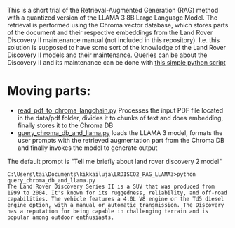 This is a short trial of the Retrieval-Augmented Generation (RAG) method with a quantized version of the LLAMA 3 8B Large Language Model. The retrieval is performed using the Chroma vector database, which stores parts of the document and their respective embeddings from the Land Rover Discovery II maintenance manual (not included in this repository). I.e. this solution is supposed to have some sort of the knowledge of the Land Rover Discovery II models and their maintenance. Queries can be about the Discovery II and its maintenance can be done with [this simple python script](query_chroma_db_and_llama.py)

# Moving parts:
  * [read_pdf_to_chroma_langchain.py](read_pdf_to_chroma_langchain.py) Processes the input PDF file located in the data/pdf folder, divides it to chunks of text and does embedding, finally stores it to the Chroma DB
  * [query_chroma_db_and_llama.py](query_chroma_db_and_llama.py) loads the LLAMA 3 model, formats the user prompts with the retrieved augmentation part from the Chroma DB and finally invokes the model to generate output

The default prompt is "Tell me briefly about land rover discovery 2 model"
```
C:\Users\tai\Documents\kikkailuja\LRDISCO2_RAG_LLAMA3>python query_chroma_db_and_llama.py
The Land Rover Discovery Series II is a SUV that was produced from 1999 to 2004. It's known for its ruggedness, reliability, and off-road capabilities. The vehicle features a 4.0L V8 engine or the Td5 diesel engine option, with a manual or automatic transmission. The Discovery has a reputation for being capable in challenging terrain and is popular among outdoor enthusiasts.
```


